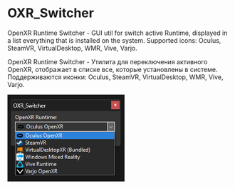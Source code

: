 # OXR_Switcher
OpenXR Runtime Switcher - GUI util for switch active Runtime, displayed in a list everything that is installed on the system. Supported icons: Oculus, SteamVR, VirtualDesktop, WMR, Vive, Varjo.  

OpenXR Runtime Switcher - Утилита для переключения активного OpenXR, отображает в списке все, которые установлены в системе. Поддерживаются иконки: Oculus, SteamVR, VirtualDesktop, WMR, Vive, Varjo.  

<img src="https://raw.githubusercontent.com/jonyrh/OXR_Switcher/main/OXR_Switcher.png" />
